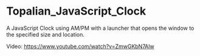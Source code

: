 # Topalian_JavaScript_Clock
A JavaScript Clock using AM/PM with a launcher that opens the window to the specified size and location.

Video: https://www.youtube.com/watch?v=ZmwGKbN7Alw
